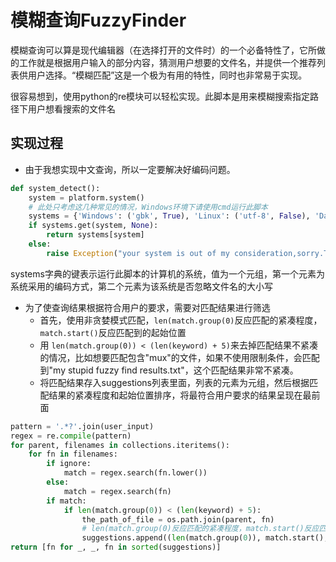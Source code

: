 # 模糊查询FuzzyFinder

模糊查询可以算是现代编辑器（在选择打开的文件时）的一个必备特性了，它所做的工作就是根据用户输入的部分内容，猜测用户想要的文件名，并提供一个推荐列表供用户选择。“模糊匹配”这是一个极为有用的特性，同时也非常易于实现。

很容易想到，使用python的re模块可以轻松实现。此脚本是用来模糊搜索指定路径下用户想看搜索的文件名

## 实现过程

* 由于我想实现中文查询，所以一定要解决好编码问题。
```python
def system_detect():
    system = platform.system()
    # 此处只考虑这几种常见的情况，Windows环境下请使用cmd运行此脚本
    systems = {'Windows': ('gbk', True), 'Linux': ('utf-8', False), 'Darwin': ('utf-8', True)}
    if systems.get(system, None):
        return systems[system]
    else:
        raise Exception("your system is out of my consideration,sorry.The Chinese maybe display abnormally!")
```
systems字典的键表示运行此脚本的计算机的系统，值为一个元组，第一个元素为系统采用的编码方式，第二个元素为该系统是否忽略文件名的大小写

* 为了使查询结果根据符合用户的要求，需要对匹配结果进行筛选
  * 首先，使用非贪婪模式匹配，`len(match.group(0)`反应匹配的紧凑程度，`match.start()`反应匹配到的起始位置
  * 用 `len(match.group(0)) < (len(keyword) + 5)`来去掉匹配结果不紧凑的情况，比如想要匹配包含"mux"的文件，如果不使用限制条件，会匹配到"my stupid fuzzy find results.txt"，这个匹配结果非常不紧凑。
  * 将匹配结果存入suggestions列表里面，列表的元素为元组，然后根据匹配结果的紧凑程度和起始位置排序，将最符合用户要求的结果呈现在最前面
```python
pattern = '.*?'.join(user_input)
regex = re.compile(pattern)
for parent, filenames in collections.iteritems():
    for fn in filenames:
        if ignore:
            match = regex.search(fn.lower())
        else:
            match = regex.search(fn)
        if match:
            if len(match.group(0)) < (len(keyword) + 5):
                the_path_of_file = os.path.join(parent, fn)
                # len(match.group(0)反应匹配的紧凑程度，match.start()反应匹配到的起始位置
                suggestions.append((len(match.group(0)), match.start(), the_path_of_file))
return [fn for _, _, fn in sorted(suggestions)]
```